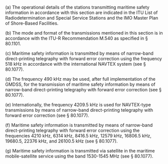 (a) The operational details of the stations transmitting maritime safety information in accordance with this section are indicated in the ITU List of Radiodetermination and Special Service Stations and the IMO Master Plan of Shore-Based Facilities.

(b) The mode and format of the transmissions mentioned in this section is in accordance with the ITU-R Recommendation M.540 as specified in § 80.1101.

(c) Maritime safety information is transmitted by means of narrow-band direct-printing telegraphy with forward error correction using the frequency 518 kHz in accordance with the international NAVTEX system (see § 80.1077).

(d) The frequency 490 kHz may be used, after full implementation of the GMDSS, for the transmission of maritime safety information by means of narrow-band direct-printing telegraphy with forward error correction (see § 80.1077).

(e) Internationally, the frequency 4209.5 kHz is used for NAVTEX-type transmissions by means of narrow-band direct-printing telegraphy with forward error correction (see § 80.1077).

(f) Maritime safety information is transmitted by means of narrow-band direct-printing telegraphy with forward error correction using the frequencies 4210 kHz, 6314 kHz, 8416.5 kHz, 12579 kHz, 16806.5 kHz, 19680.5, 22376 kHz, and 26100.5 kHz (see § 80.1077).

(g) Maritime safety information is transmitted via satellite in the maritime mobile-satellite service using the band 1530-1545 MHz (see § 80.1077).

